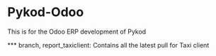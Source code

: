 # Pykod-Odoo
This is for the Odoo ERP development of Pykod

*** branch, report_taxiclient: Contains all the latest pull for Taxi client
